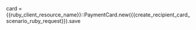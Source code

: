 card = {{ruby_client_resource_name}}::PaymentCard.new({{create_recipient_card_scenario_ruby_request}}).save
